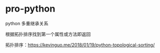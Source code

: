 # pro-python
python 多重继承关系

根据拓扑排序找到第一个属性或方法即返回

拓扑排序：https://kevinguo.me/2018/01/19/python-topological-sorting/
